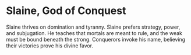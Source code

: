 # Slaine, God of Conquest

Slaine thrives on domination and tyranny. Slaine prefers strategy, power, and subjugation. He teaches that mortals are meant to rule, and the weak must be bound beneath the strong. Conquerors invoke his name, believing their victories prove his divine favor.
